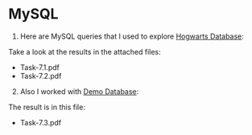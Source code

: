 # MySQL

1. Here are MySQL queries that I used to explore  <a href="https://drive.google.com/drive/u/3/folders/1MC0AttnmlAmugifFlX3hG6pssYZDqpPB "> Hogwarts Database</a>:

Take a look at the results in the attached files:
<ul>
  <li>Task-7.1.pdf</li>
  <li>Task-7.2.pdf</li>
</ul>

2. Also I worked with <a href="https://www.w3schools.com/sql/sql_like.asp">Demo Database</a>:

The result is in this file:
<ul>
  <li>Task-7.3.pdf</li>
</ul>
